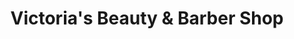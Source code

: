 ---
title: "Victoria's Beauty & Barber Shop"
url: /houston/victorias-beauty-and-barber-shop/
shop: hairdresser
---